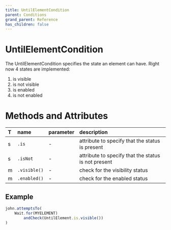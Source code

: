 ```yaml
---
title: UntilElementCondition
parent: Conditions
grand_parent: Reference
has_children: false
---
```


# UntilElementCondition

The UntilElementCondition specifies the state an element can have. Right now 4 states are implemented:

1. is visible
1. is not visible
1. is enabled
1. is not enabled

# Methods and Attributes

| T    | name         | parameter | description                                         |
| :--- | :---         | :---      | :---                                                |
| s    | `.is`        | -         | attribute to specify that the status is present     |
| s    | `.isNot`     | -         | attribute to specify that the status is not present |
| m    | `.visible()` | -         | check for the visibility status                     |
| m    | `.enabled()` | -         | check for the enabled status                        |

## Example

```typescript
john.attemptsTo(
    Wait.for(MYELEMENT)
        andCheck(UntilElement.is.visible())
)
```

